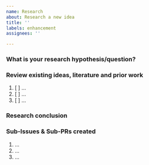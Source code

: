 ```yaml
---
name: Research
about: Research a new idea
title: ''
labels: enhancement
assignees: ''

---
```


### What is your research hypothesis/question?
<!-- What is the topic of research here? What is the question attempting to be answered? What are the resources that you intend to read/explore? -->

### Review existing ideas, literature and prior work
<!-- Items of literature, websites, prior work, issues to review and read: -->
1. [ ] ...
2. [ ] ...
3. [ ] ...

### Research conclusion
<!-- Write a conclusion regarding the research after using the comments to indicate progress. This is done at the end. -->

### Sub-Issues & Sub-PRs created
<!-- List design/development subissues and PRs derived from this research: -->
1. ...
2. ...
3. ...
